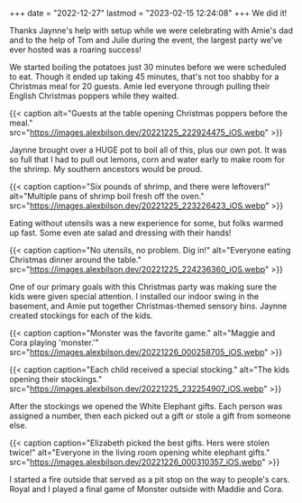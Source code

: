 +++
date = "2022-12-27"
lastmod = "2023-02-15 12:24:08"
+++
We did it!

Thanks Jaynne's help with setup while we were celebrating with Amie's dad and to the help of Tom and Julie during the event, the largest party we've ever hosted was a roaring success!

We started boiling the potatoes just 30 minutes before we were scheduled to eat. Though it ended up taking 45 minutes, that's not too shabby for a Christmas meal for 20 guests. Amie led everyone through pulling their English Christmas poppers while they waited.

{{< caption alt="Guests at the table opening Christmas poppers before the meal." src="https://images.alexbilson.dev/20221225_222924475_iOS.webp" >}}

Jaynne brought over a HUGE pot to boil all of this, plus our own pot. It was so full that I had to pull out lemons, corn and water early to make room for the shrimp. My southern ancestors would be proud.

{{< caption caption="Six pounds of shrimp, and there were leftovers!" alt="Multiple pans of shrimp boil fresh off the oven." src="https://images.alexbilson.dev/20221225_223226423_iOS.webp" >}}

Eating without utensils was a new experience for some, but folks warmed up fast. Some even ate salad and dressing with their hands!

{{< caption caption="No utensils, no problem. Dig in!" alt="Everyone eating Christmas dinner around the table." src="https://images.alexbilson.dev/20221225_224236360_iOS.webp" >}}

One of our primary goals with this Christmas party was making sure the kids were given special attention. I installed our indoor swing in the basement, and Amie put together Christmas-themed sensory bins. Jaynne created stockings for each of the kids.

{{< caption caption="Monster was the favorite game." alt="Maggie and Cora playing 'monster.'" src="https://images.alexbilson.dev/20221226_000258705_iOS.webp" >}}

{{< caption caption="Each child received a special stocking." alt="The kids opening their stockings." src="https://images.alexbilson.dev/20221225_232254907_iOS.webp" >}}

After the stockings we opened the White Elephant gifts. Each person was assigned a number, then each picked out a gift or stole a gift from someone else.

{{< caption caption="Elizabeth picked the best gifts. Hers were stolen twice!" alt="Everyone in the living room opening white elephant gifts." src="https://images.alexbilson.dev/20221226_000310357_iOS.webp" >}}

I started a fire outside that served as a pit stop on the way to people's cars. Royal and I played a final game of Monster outside with Maddie and Cora.
